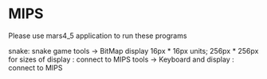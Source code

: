 # MIPS
Please use mars4_5 application to run these programs

snake:  snake game
  tools -> BitMap display 16px * 16px units; 256px * 256px for sizes of display : connect to MIPS
  tools -> Keyboard and display : connect to MIPS
